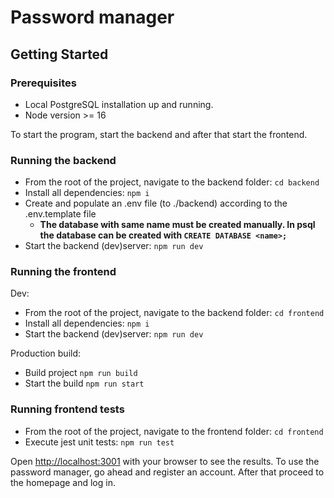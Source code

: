 # Password manager

## Getting Started

### Prerequisites
- Local PostgreSQL installation up and running. 
- Node version  >= 16

To start the program, start the backend and after that start the frontend.

### Running the backend

- From the root of the project, navigate to the backend folder: `cd backend`
- Install all dependencies: `npm i`
- Create and populate an .env file (to ./backend) according to the .env.template file
    - **The database with same name must be created manually. In psql the database can be created with `CREATE DATABASE <name>;`**
- Start the backend (dev)server: `npm run dev`

### Running the frontend
Dev:
- From the root of the project, navigate to the backend folder: `cd frontend`
- Install all dependencies: `npm i`
- Start the backend (dev)server: `npm run dev`

Production build:
- Build project `npm run build`
- Start the build `npm run start`

### Running frontend tests
- From the root of the project, navigate to the frontend folder: `cd frontend`
- Execute jest unit tests: `npm run test`



Open [http://localhost:3001](http://localhost:3001) with your browser to see the results.
To use the password manager, go ahead and register an account. After that proceed to the homepage and log in.
